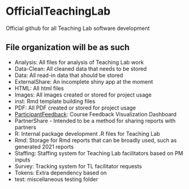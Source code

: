 # OfficialTeachingLab
Official github for all Teaching Lab software development

## File organization will be as such

- Analysis: All files for analysis of Teaching Lab work
- Data-Clean: All cleaned data that needs to be stored
- Data: All read-in data that should be stored
- ExternalShare: An incomplete shiny app at the moment
- HTML: All html files
- Images: All images created or stored for project usage
- inst: Rmd template building files
- PDF: All PDF created or stored for project usage
- [ParticipantFeedback](https://teachinglabhq.shinyapps.io/ParticipantFeedback/): Course Feedback Visualization Dashboard
- PartnerShare - Intended to be a method for sharing reports with partners
- R: Internal package development .R files for Teaching Lab
- Rmd: Storage for Rmd reports that can be broadly used, such as generated 2021 reports
- Staffing: Staffing system for Teaching Lab facilitators based on PM inputs
- Survey: Tracking system for TL facilitator requests
- Tokens: Extra dependency based on
- test: miscellaneous testing folder